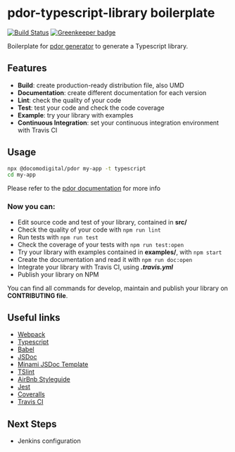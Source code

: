 # pdor-typescript-library  boilerplate

[![Build Status](https://travis-ci.com/docomodigital/pdor-typescript-library.svg?branch=master)](https://travis-ci.com/docomodigital/pdor-typescript-library)
[![Greenkeeper badge](https://badges.greenkeeper.io/docomodigital/pdor-typescript-library.svg)](https://greenkeeper.io/)

Boilerplate for [pdor generator](https://github.com/docomodigital/pdor) to generate a Typescript library.

## Features

* **Build**: create production-ready distribution file, also UMD
* **Documentation**: create different documentation for each version
* **Lint**: check the quality of your code
* **Test**: test your code and check the code coverage
* **Example**: try your library with examples
* **Continuous Integration**: set your continuous integration environment with Travis CI

## Usage

```bash
npx @docomodigital/pdor my-app -t typescript
cd my-app
```
Please refer to the [pdor documentation](https://github.com/docomodigital/pdor#README.md) for more info


### Now you can:

* Edit source code and test of your library, contained in **src/**
* Check the quality of your code with ```npm run lint```
* Run tests with ```npm run test```
* Check the coverage of your tests with ```npm run test:open```
* Try your library with examples contained in **examples/**, with ```npm start```
* Create the documentation and read it with ```npm run doc:open```
* Integrate your library with Travis CI, using ***.travis.yml***
* Publish your library on NPM

You can find all commands for develop, maintain and publish your library on **CONTRIBUTING file**.


## Useful links

* [Webpack](https://webpack.js.org/)
* [Typescript](https://www.typescriptlang.org/)
* [Babel](https://babeljs.io/)
* [JSDoc](https://github.com/jsdoc3/jsdoc)
* [Minami JSDoc Template](https://github.com/Nijikokun/minami)
* [TSlint](https://palantir.github.io/tslint)
* [AirBnb Styleguide](https://github.com/progre/tslint-config-airbnb)
* [Jest](https://github.com/facebook/jest)
* [Coveralls](https://github.com/nickmerwin/node-coveralls)
* [Travis CI](https://travis-ci.org/)

## Next Steps

* Jenkins configuration
